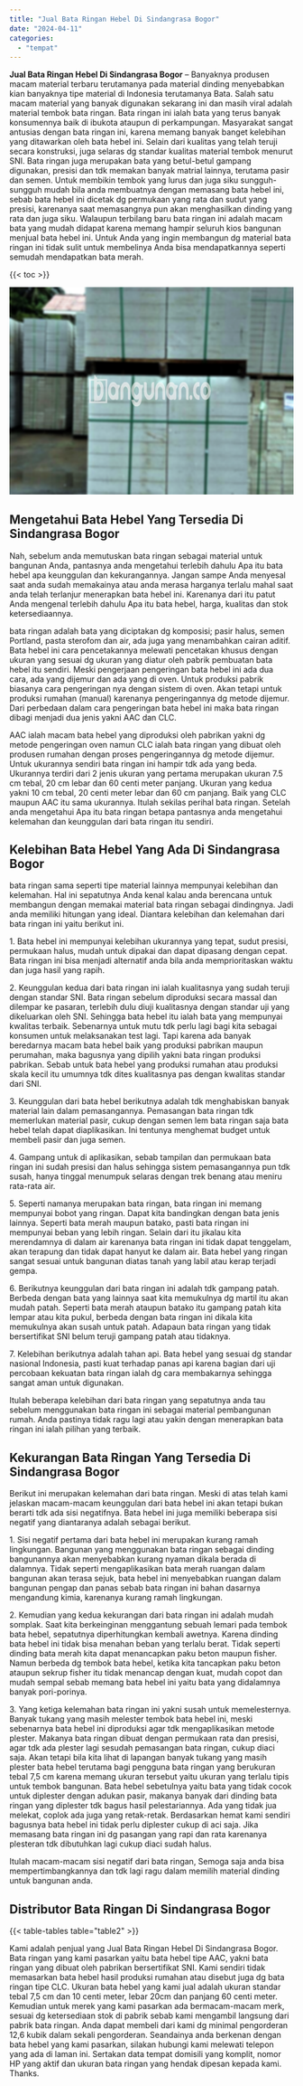 ```yaml
---
title: "Jual Bata Ringan Hebel Di Sindangrasa Bogor"
date: "2024-04-11"
categories: 
  - "tempat"
---
```


**Jual Bata Ringan Hebel Di Sindangrasa Bogor** – Banyaknya produsen macam material terbaru terutamanya pada material dinding menyebabkan kian banyaknya tipe material di Indonesia terutamanya Bata. Salah satu macam material yang banyak digunakan sekarang ini dan masih viral adalah material tembok bata ringan. Bata ringan ini ialah bata yang terus banyak konsumennya baik di ibukota ataupun di perkampungan. Masyarakat sangat antusias dengan bata ringan ini, karena memang banyak banget kelebihan yang ditawarkan oleh bata hebel ini. Selain dari kualitas yang telah teruji secara konstruksi, juga selaras dg standar kualitas material tembok menurut SNI. Bata ringan juga merupakan bata yang betul-betul gampang digunakan, presisi dan tdk memakan banyak matrial lainnya, terutama pasir dan semen. Untuk membikin tembok yang lurus dan juga siku sungguh-sungguh mudah bila anda membuatnya dengan memasang bata hebel ini, sebab bata hebel ini dicetak dg permukaan yang rata dan sudut yang presisi, karenanya saat memasangnya pun akan menghasilkan dinding yang rata dan juga siku. Walaupun terbilang baru bata ringan ini adalah macam bata yang mudah didapat karena memang hampir seluruh kios bangunan menjual bata hebel ini. Untuk Anda yang ingin membangun dg material bata ringan ini tidak sulit untuk membelinya Anda bisa mendapatkannya seperti semudah mendapatkan bata merah.

{{< toc >}}

![Jual Bata Ringan Hebel Di Sindangrasa Bogor](/images/jual-hebel-murah-15.png)

## Mengetahui Bata Hebel Yang Tersedia Di Sindangrasa Bogor

Nah, sebelum anda memutuskan bata ringan sebagai material untuk bangunan Anda, pantasnya anda mengetahui terlebih dahulu Apa itu bata hebel apa keunggulan dan kekurangannya. Jangan sampe Anda menyesal saat anda sudah memakainya atau anda merasa harganya terlalu mahal saat anda telah terlanjur menerapkan bata hebel ini. Karenanya dari itu patut Anda mengenal terlebih dahulu Apa itu bata hebel, harga, kualitas dan stok ketersediaannya.

bata ringan adalah bata yang diciptakan dg komposisi; pasir halus, semen Portland, pasta sterofom dan air, ada juga yang menambahkan cairan aditif. Bata hebel ini cara pencetakannya melewati pencetakan khusus dengan ukuran yang sesuai dg ukuran yang diatur oleh pabrik pembuatan bata hebel itu sendiri. Meski pengerjaan pengeringan bata hebel ini ada dua cara, ada yang dijemur dan ada yang di oven. Untuk produksi pabrik biasanya cara pengeringan nya dengan sistem di oven. Akan tetapi untuk produksi rumahan (manual) karenanya pengeringannya dg metode dijemur. Dari perbedaan dalam cara pengeringan bata hebel ini maka bata ringan dibagi menjadi dua jenis yakni AAC dan CLC.

AAC ialah macam bata hebel yang diproduksi oleh pabrikan yakni dg metode pengeringan oven namun CLC ialah bata ringan yang dibuat oleh produsen rumahan dengan proses pengeringannya dg metode dijemur. Untuk ukurannya sendiri bata ringan ini hampir tdk ada yang beda. Ukurannya terdiri dari 2 jenis ukuran yang pertama merupakan ukuran 7.5 cm tebal, 20 cm lebar dan 60 centi meter panjang. Ukuran yang kedua yakni 10 cm tebal, 20 centi meter lebar dan 60 cm panjang. Baik yang CLC maupun AAC itu sama ukurannya. Itulah sekilas perihal bata ringan. Setelah anda mengetahui Apa itu bata ringan betapa pantasnya anda mengetahui kelemahan dan keunggulan dari bata ringan itu sendiri.

## Kelebihan Bata Hebel Yang Ada Di Sindangrasa Bogor

bata ringan sama seperti tipe material lainnya mempunyai kelebihan dan kelemahan. Hal ini sepatutnya Anda kenal kalau anda berencana untuk membangun dengan memakai material bata ringan sebagai dindingnya. Jadi anda memiliki hitungan yang ideal. Diantara kelebihan dan kelemahan dari bata ringan ini yaitu berikut ini.

1\. Bata hebel ini mempunyai kelebihan ukurannya yang tepat, sudut presisi, permukaan halus, mudah untuk dipakai dan dapat dipasang dengan cepat. Bata ringan ini bisa menjadi alternatif anda bila anda memprioritaskan waktu dan juga hasil yang rapih.

2\. Keunggulan kedua dari bata ringan ini ialah kualitasnya yang sudah teruji dengan standar SNI. Bata ringan sebelum diproduksi secara massal dan dilempar ke pasaran, terlebih dulu diuji kualitasnya dengan standar uji yang dikeluarkan oleh SNI. Sehingga bata hebel itu ialah bata yang mempunyai kwalitas terbaik. Sebenarnya untuk mutu tdk perlu lagi bagi kita sebagai konsumen untuk melaksanakan test lagi. Tapi karena ada banyak beredarnya macam bata hebel baik yang produksi pabrikan maupun perumahan, maka bagusnya yang dipilih yakni bata ringan produksi pabrikan. Sebab untuk bata hebel yang produksi rumahan atau produksi skala kecil itu umumnya tdk dites kualitasnya pas dengan kwalitas standar dari SNI.

3\. Keunggulan dari bata hebel berikutnya adalah tdk menghabiskan banyak material lain dalam pemasangannya. Pemasangan bata ringan tdk memerlukan material pasir, cukup dengan semen lem bata ringan saja bata hebel telah dapat diaplikasikan. Ini tentunya menghemat budget untuk membeli pasir dan juga semen.

4\. Gampang untuk di aplikasikan, sebab tampilan dan permukaan bata ringan ini sudah presisi dan halus sehingga sistem pemasangannya pun tdk susah, hanya tinggal menumpuk selaras dengan trek benang atau meniru rata-rata air.

5\. Seperti namanya merupakan bata ringan, bata ringan ini memang mempunyai bobot yang ringan. Dapat kita bandingkan dengan bata jenis lainnya. Seperti bata merah maupun batako, pasti bata ringan ini mempunyai beban yang lebih ringan. Selain dari itu jikalau kita merendamnya di dalam air karenanya bata ringan ini tidak dapat tenggelam, akan terapung dan tidak dapat hanyut ke dalam air. Bata hebel yang ringan sangat sesuai untuk bangunan diatas tanah yang labil atau kerap terjadi gempa.

6\. Berikutnya keunggulan dari bata ringan ini adalah tdk gampang patah. Berbeda dengan bata yang lainnya saat kita memukulnya dg martil itu akan mudah patah. Seperti bata merah ataupun batako itu gampang patah kita lempar atau kita pukul, berbeda dengan bata ringan ini dikala kita memukulnya akan susah untuk patah. Adapaun bata ringan yang tidak bersertifikat SNI belum teruji gampang patah atau tidaknya.

7\. Kelebihan berikutnya adalah tahan api. Bata hebel yang sesuai dg standar nasional Indonesia, pasti kuat terhadap panas api karena bagian dari uji percobaan kekuatan bata ringan ialah dg cara membakarnya sehingga sangat aman untuk digunakan.

Itulah beberapa kelebihan dari bata ringan yang sepatutnya anda tau sebelum menggunakan bata ringan ini sebagai material pembangunan rumah. Anda pastinya tidak ragu lagi atau yakin dengan menerapkan bata ringan ini ialah pilihan yang terbaik.

## Kekurangan Bata Ringan Yang Tersedia Di Sindangrasa Bogor

Berikut ini merupakan kelemahan dari bata ringan. Meski di atas telah kami jelaskan macam-macam keunggulan dari bata hebel ini akan tetapi bukan berarti tdk ada sisi negatifnya. Bata hebel ini juga memiliki beberapa sisi negatif yang diantaranya adalah sebagai berikut.

1\. Sisi negatif pertama dari bata hebel ini merupakan kurang ramah lingkungan. Bangunan yang menggunakan bata ringan sebagai dinding bangunannya akan menyebabkan kurang nyaman dikala berada di dalamnya. Tidak seperti mengaplikasikan bata merah ruangan dalam bangunan akan terasa sejuk, bata hebel ini menyebabkan ruangan dalam bangunan pengap dan panas sebab bata ringan ini bahan dasarnya mengandung kimia, karenanya kurang ramah lingkungan.

2\. Kemudian yang kedua kekurangan dari bata ringan ini adalah mudah somplak. Saat kita berkeinginan menggantung sebuah lemari pada tembok bata hebel, sepatutnya diperhitungkan kembali awetnya. Karena dinding bata hebel ini tidak bisa menahan beban yang terlalu berat. Tidak seperti dinding bata merah kita dapat menancapkan paku beton maupun fisher. Namun berbeda dg tembok bata hebel, ketika kita tancapkan paku beton ataupun sekrup fisher itu tidak menancap dengan kuat, mudah copot dan mudah sempal sebab memang bata hebel ini yaitu bata yang didalamnya banyak pori-porinya.

3\. Yang ketiga kelemahan bata ringan ini yakni susah untuk memelesternya. Banyak tukang yang masih melester tembok bata hebel ini, meski sebenarnya bata hebel ini diproduksi agar tdk mengaplikasikan metode plester. Makanya bata ringan dibuat dengan permukaan rata dan presisi, agar tdk ada plester lagi sesudah pemasangan bata ringan, cukup diaci saja. Akan tetapi bila kita lihat di lapangan banyak tukang yang masih plester bata hebel terutama bagi pengguna bata ringan yang berukuran tebal 7,5 cm karena memang ukuran tersebut yaitu ukuran yang terlalu tipis untuk tembok bangunan. Bata hebel sebetulnya yaitu bata yang tidak cocok untuk diplester dengan adukan pasir, makanya banyak dari dinding bata ringan yang diplester tdk bagus hasil pelestariannya. Ada yang tidak jua melekat, coplok ada juga yang retak-retak. Berdasarkan hemat kami sendiri bagusnya bata hebel ini tidak perlu diplester cukup di aci saja. Jika memasang bata ringan ini dg pasangan yang rapi dan rata karenanya plesteran tdk dibutuhkan lagi cukup diaci sudah halus.

Itulah macam-macam sisi negatif dari bata ringan, Semoga saja anda bisa mempertimbangkannya dan tdk lagi ragu dalam memilih material dinding untuk bangunan anda.

## Distributor Bata Ringan Di Sindangrasa Bogor

{{< table-tables table="table2" >}}

Kami adalah penjual yang Jual Bata Ringan Hebel Di Sindangrasa Bogor. Bata ringan yang kami pasarkan yaitu bata hebel tipe AAC, yakni bata ringan yang dibuat oleh pabrikan bersertifikat SNI. Kami sendiri tidak memasarkan bata hebel hasil produksi rumahan atau disebut juga dg bata ringan tipe CLC. Ukuran bata hebel yang kami jual adalah ukuran standar tebal 7,5 cm dan 10 centi meter, lebar 20cm dan panjang 60 centi meter. Kemudian untuk merek yang kami pasarkan ada bermacam-macam merk, sesuai dg ketersediaan stok di pabrik sebab kami mengambil langsung dari pabrik bata ringan. Anda dapat membeli dari kami dg minimal pengorderan 12,6 kubik dalam sekali pengorderan. Seandainya anda berkenan dengan bata hebel yang kami pasarkan, silakan hubungi kami melewati telepon yang ada di laman ini. Sertakan data tempat domisili yang komplit, nomor HP yang aktif dan ukuran bata ringan yang hendak dipesan kepada kami. Thanks.
